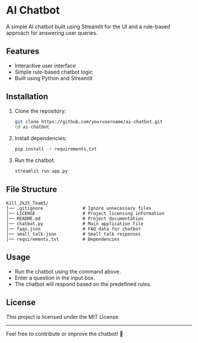 # AI Chatbot

A simple AI chatbot built using Streamlit for the UI and a rule-based approach for answering user queries.

## Features
- Interactive user interface
- Simple rule-based chatbot logic
- Built using Python and Streamlit

## Installation

1. Clone the repository:
   ```sh
   git clone https://github.com/yourusername/ai-chatbot.git
   cd ai-chatbot
   ```
2. Install dependencies:
   ```sh
   pip install -r requirements.txt
   ```
3. Run the chatbot:
   ```sh
   streamlit run app.py
   ```

## File Structure
```
Kill_2k25_Team5/
│── .gitignore               # Ignore unnecessary files
│── LICENSE                  # Project licensing information
│── README.md                # Project documentation
│── chatbot.py               # Main application file
│── faqs.json                # FAQ data for chatbot
│── small_talk.json          # Small talk responses
│── requirements.txt         # Dependencies
```

## Usage
- Run the chatbot using the command above.
- Enter a question in the input box.
- The chatbot will respond based on the predefined rules.

## License
This project is licensed under the MIT License.

---
Feel free to contribute or improve the chatbot! 🚀
